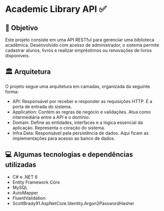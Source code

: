 # Academic Library API ✅

## 🎯 Objetivo
Este projeto consiste em uma API RESTful para gerenciar uma biblioteca acadêmica. Desenvolvido com acesso de administrador, o sistema permite cadastrar alunos, livros e realizar empréstimos ou renovações de livros disponíveis.

## 🏛️ Arquitetura
O projeto segue uma arquitetura em camadas, organizada da seguinte forma:
- API: Responsável por receber e responder as requisições HTTP. É a porta de entrada do sistema.
- Application: Contém as regras de negócio e validações. Atua como intermediária entre a API e o domínio.
- Domain: Define as entidades, interfaces e a lógica essencial da aplicação. Representa o coração do sistema.
- Infra.Data: Responsável pela persistência de dados. Aqui ficam as implementações para acesso ao banco de dados.

## 💻 Algumas tecnologias e dependências utilizadas
- C# e .NET 6
- Entity Framework Core
- MySQL
- AutoMapper
- FluentValidation
- ScottBrady91.AspNetCore.Identity.Argon2PasswordHasher
